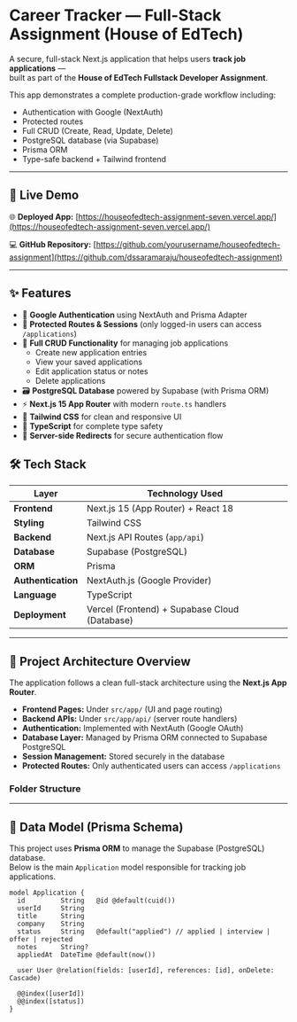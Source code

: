 # Career Tracker — Full-Stack Assignment (House of EdTech)

A secure, full-stack Next.js application that helps users **track job applications** —  
built as part of the **House of EdTech Fullstack Developer Assignment**.

This app demonstrates a complete production-grade workflow including:
- Authentication with Google (NextAuth)
- Protected routes
- Full CRUD (Create, Read, Update, Delete)
- PostgreSQL database (via Supabase)
- Prisma ORM
- Type-safe backend + Tailwind frontend

---

## 🔗 Live Demo
🌐 **Deployed App:** [https://houseofedtech-assignment-seven.vercel.app/](https://houseofedtech-assignment-seven.vercel.app/)

💻 **GitHub Repository:** [https://github.com/yourusername/houseofedtech-assignment](https://github.com/dssaramaraju/houseofedtech-assignment)

---
## ✨ Features

- 🔐 **Google Authentication** using NextAuth and Prisma Adapter  
- 🧩 **Protected Routes & Sessions** (only logged-in users can access `/applications`)  
- 📄 **Full CRUD Functionality** for managing job applications  
  - Create new application entries  
  - View your saved applications  
  - Edit application status or notes  
  - Delete applications  
- 🗃️ **PostgreSQL Database** powered by Supabase (with Prisma ORM)  
- ⚡ **Next.js 15 App Router** with modern `route.ts` handlers  
- 💅 **Tailwind CSS** for clean and responsive UI  
- 🧰 **TypeScript** for complete type safety  
- 🧭 **Server-side Redirects** for secure authentication flow

## 🛠️ Tech Stack

| Layer | Technology Used |
|-------|------------------|
| **Frontend** | Next.js 15 (App Router) + React 18 |
| **Styling** | Tailwind CSS |
| **Backend** | Next.js API Routes (`app/api`) |
| **Database** | Supabase (PostgreSQL) |
| **ORM** | Prisma |
| **Authentication** | NextAuth.js (Google Provider) |
| **Language** | TypeScript |
| **Deployment** | Vercel (Frontend) + Supabase Cloud (Database) |

---


## 🧠 Project Architecture Overview

The application follows a clean full-stack architecture using the **Next.js App Router**.

- **Frontend Pages:** Under `src/app/` (UI and page routing)
- **Backend APIs:** Under `src/app/api/` (server route handlers)
- **Authentication:** Implemented with NextAuth (Google OAuth)
- **Database Layer:** Managed by Prisma ORM connected to Supabase PostgreSQL
- **Session Management:** Stored securely in the database
- **Protected Routes:** Only authenticated users can access `/applications`

### Folder Structure

---

## 🧩 Data Model (Prisma Schema)

This project uses **Prisma ORM** to manage the Supabase (PostgreSQL) database.  
Below is the main `Application` model responsible for tracking job applications.

```prisma
model Application {
  id         String   @id @default(cuid())
  userId     String
  title      String
  company    String
  status     String   @default("applied") // applied | interview | offer | rejected
  notes      String?
  appliedAt  DateTime @default(now())

  user User @relation(fields: [userId], references: [id], onDelete: Cascade)

  @@index([userId])
  @@index([status])
}

